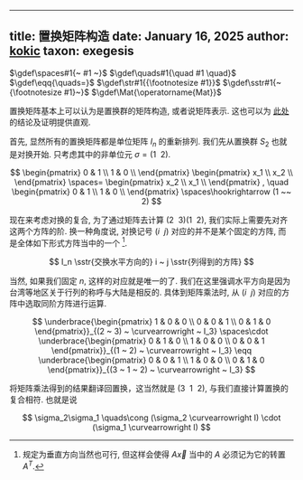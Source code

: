 
---
title: 置换矩阵构造
date: January 16, 2025
author: [kokic](/kokic.md)
taxon: exegesis
---

$\gdef\spaces#1{~ #1 ~}$
$\gdef\quads#1{\quad #1 \quad}$
$\gdef\eqq{\quads=}$
$\gdef\str#1{{\footnotesize #1}}$
$\gdef\sstr#1{~{\footnotesize #1}~}$
$\gdef\Mat{\operatorname{Mat}}$

置换矩阵基本上可以认为是置换群的矩阵构造, 或者说矩阵表示. 这也可以为 [此处](/mille-plateaux/bubble-compose.md) 的结论及证明提供直观. 

首先, 显然所有的置换矩阵都是单位矩阵 $I_n$ 的重新排列. 我们先从置换群 $S_2$ 也就是对换开始. 只考虑其中的非单位元 $\sigma = (1 ~~ 2)$.

$$
\begin{pmatrix} 0 & 1 \\ 1 & 0 \\ \end{pmatrix}
\begin{pmatrix} x_1 \\ x_2 \\ \end{pmatrix}
\spaces=
\begin{pmatrix} x_2 \\ x_1 \\ \end{pmatrix}
, \quad
\begin{pmatrix} 0 & 1 \\ 1 & 0 \\ \end{pmatrix} 
\spaces\hookrightarrow 
(1 ~~ 2)
$$

现在来考虑对换的复合, 为了通过矩阵去计算 $(2 ~~ 3)(1 ~~ 2)$, 我们实际上需要先对齐这两个方阵的阶. 换一种角度说, 对换记号 $(i ~~ j)$ 对应的并不是某个固定的方阵, 而是全体如下形式方阵当中的一个 [^horizontal-exchange]. 

$$ I_n \sstr{交换水平方向的} i ~ j \sstr{列得到的方阵} $$

当然, 如果我们固定 $n$, 这样的对应就是唯一的了. 
我们在这里强调水平方向是因为台湾等地区关于行列的称呼与大陆是相反的. 具体到矩阵乘法时, 从 $(i ~ ~ j)$ 对应的方阵中选取同阶方阵进行运算.  

$$
\underbrace{\begin{pmatrix} 1 & 0 & 0 \\ 0 & 0 & 1 \\ 0 & 1 & 0 \end{pmatrix}}_{(2 ~ 3) ~ \curvearrowright ~ I_3}
\spaces\cdot
\underbrace{\begin{pmatrix} 0 & 1 & 0 \\ 1 & 0 & 0 \\ 0 & 0 & 1 \end{pmatrix}}_{(1 ~ 2) ~ \curvearrowright ~ I_3}
\eqq
\underbrace{\begin{pmatrix} 0 & 0 & 1 \\ 1 & 0 & 0 \\ 0 & 1 & 0 \end{pmatrix}}_{(3 ~ 1 ~ 2) ~ \curvearrowright ~ I_3}
$$

将矩阵乘法得到的结果翻译回置换，这当然就是 $(3 ~~ 1 ~~ 2)$, 与我们直接计算置换的复合相符. 也就是说 

$$
\sigma_2\sigma_1 \quads\cong (\sigma_2 \curvearrowright I) \cdot (\sigma_1 \curvearrowright I)
$$

<!-- 
$$ 
\sigma \curvearrowright \vec x \eqq (\sigma \curvearrowright I_{|\vec x|}) \cdot \vec x
$$ 
-->

[^horizontal-exchange]: 规定为垂直方向当然也可行, 但这样会使得 $A\vec x$ 当中的 $A$ 必须记为它的转置 $A^T$. 
